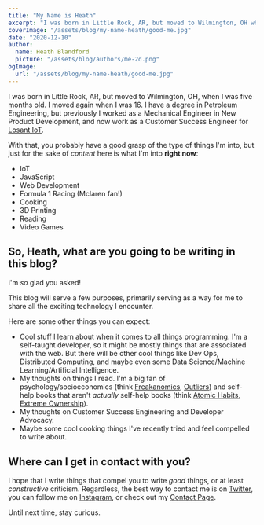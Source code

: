 ```yaml
---
title: "My Name is Heath"
excerpt: "I was born in Little Rock, AR, but moved to Wilmington, OH when I was 5 months old. I moved again when I was 16. I have a degree in Petroleum Engineering, but I have worked as a Mechanical Engineer and am now working as a Customer Success Engineer."
coverImage: "/assets/blog/my-name-heath/good-me.jpg"
date: "2020-12-10"
author:
  name: Heath Blandford
  picture: "/assets/blog/authors/me-2d.png"
ogImage:
  url: "/assets/blog/my-name-heath/good-me.jpg"
---
```


I was born in Little Rock, AR, but moved to Wilmington, OH, when I was five months old. I moved again when I was 16. I have a degree in Petroleum Engineering, but previously I worked as a Mechanical Engineer in New Product Development, and now work as a Customer Success Engineer for [Losant IoT](https://www.losant.com/).

With that, you probably have a good grasp of the type of things I'm into, but just for the sake of _content_ here is what I'm into **right now**:

- IoT
- JavaScript
- Web Development
- Formula 1 Racing (Mclaren fan!)
- Cooking
- 3D Printing
- Reading
- Video Games

## So, Heath, what are you going to be writing in this blog?

I'm _so_ glad you asked!

This blog will serve a few purposes, primarily serving as a way for me to share all the exciting technology I encounter.

Here are some other things you can expect:

- Cool stuff I learn about when it comes to all things programming. I'm a self-taught developer, so it might be mostly things that are associated with the web. But there will be other cool things like Dev Ops, Distributed Computing, and maybe even some Data Science/Machine Learning/Artificial Intelligence.
- My thoughts on things I read. I'm a big fan of psychology/socioeconomics (think [Freakanomics](https://en.wikipedia.org/wiki/Freakonomics), [Outliers](<https://en.wikipedia.org/wiki/Outliers_(book)>)) and self-help books that aren't _actually_ self-help books (think [Atomic Habits](https://jamesclear.com/atomic-habits), [Extreme Ownership](https://echelonfront.com/extreme-ownership/)).
- My thoughts on Customer Success Engineering and Developer Advocacy.
- Maybe some cool cooking things I've recently tried and feel compelled to write about.

## Where can I get in contact with you?

I hope that I write things that compel you to write _good_ things, or at least _constructive_ criticism. Regardless, the best way to contact me is on [Twitter](https://twitter.com/whoisheath_), you can follow me on [Instagram](https://instagram.com/whoisheath_), or check out my [Contact Page](/contact).

Until next time, stay curious.
